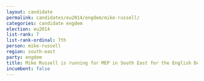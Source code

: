```yaml
---
layout: candidate
permalink: candidates/eu2014/engdem/mike-russell/
categories: candidate engdem
election: eu2014
list-rank: 7
list-rank-ordinal: 7th
person: mike-russell
region: south-east
party: engdem
title: Mike Russell is running for MEP in South East for the English Democrats
incumbent: false
---
```

